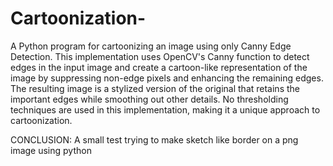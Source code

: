 # Cartoonization-


A Python program for cartoonizing an image using only Canny Edge Detection. This implementation uses OpenCV's Canny function to detect edges in the input image and create a cartoon-like representation of the image by suppressing non-edge pixels and enhancing the remaining edges. The resulting image is a stylized version of the original that retains the important edges while smoothing out other details. No thresholding techniques are used in this implementation, making it a unique approach to cartoonization.

CONCLUSION: A small test trying to make sketch like border on a png image using python
